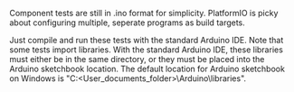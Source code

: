 Component tests are still in .ino format for simplicity.
PlatformIO is picky about configuring multiple, seperate programs as build targets.

Just compile and run these tests with the standard Arduino IDE.
Note that some tests import libraries.
With the standard Arduino IDE, these libraries must either be in the same directory, or they must be placed into the Arduino sketchbook location.
The default location for Arduino sketchbook on Windows is "C:\<User_documents_folder>\Arduino\libraries".